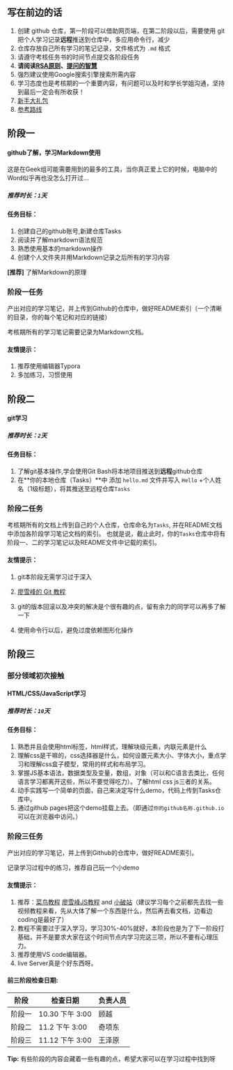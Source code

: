 ## 写在前边的话

1. 创建 github 仓库，第一阶段可以借助网页端，在第二阶段以后，需要使用 git 把个人学习记录**远程**推送到仓库中，多应用命令行，减少
2. 仓库存放自己所有学习的笔记记录，文件格式为 `.md` 格式
3. 请遵守考核任务书的时间节点提交各阶段任务
4. **请阅读[RSA原则](https://tower.im/teams/88948/documents/10766/?fullscreen=false)、[提问的智慧](https://github.com/ryanhanwu/How-To-Ask-Questions-The-Smart-Way/blob/master/README-zh_CN.md)**
5. 强烈建议使用Google搜索引擎搜索所需内容
6. 学习态度也是考核期的一个重要内容，有问题可以及时和学长学姐沟通，坚持到最后一定会有所收获！
7. [新手大礼包](https://github.com/ivmm/Student-resources)
8. [参考路线](https://github.com/BingyanStudioFE/summer-camp-2018)

## 阶段一

#### github了解，**学习Markdown**使用

这是在Geek组可能需要用到的最多的工具，当你真正爱上它的时候，电脑中的Word似乎再也没怎么打开过...

##### 推荐时长：`1`天

#### 任务目标：

1. 创建自己的github账号,新建仓库Tasks
2. 阅读并了解markdown语法规范
3. 熟悉使用基本的markdown操作
4. 创建个人文件夹并用Markdown记录之后所有的学习内容

**[推荐]** 了解Markdown的原理

### 阶段一任务

产出对应的学习笔记，并上传到Github的仓库中，做好README索引（一个清晰的目录，你的每个笔记和对应的链接）

考核期所有的学习笔记需要记录为Markdown文档。

#### 友情提示：

1. 推荐使用编辑器Typora
2. 多加练习，习惯使用



## 阶段二

#### **git学习**

##### **推荐时长：`2`天**

#### 任务目标：

1. 了解git基本操作,学会使用Git Bash将本地项目推送到**远程**github仓库
2. 在**你的本地仓库（Tasks）**中 添加 `hello.md` 文件并写入 `Hello` +个人姓名（1级标题），将其推送至远程仓库`Tasks`

### 阶段二任务

考核期所有的文档上传到自己的个人仓库，仓库命名为`Tasks`, 并在README文档中添加各阶段学习笔记文档的索引。
也就是说，截止此时，你的`Tasks`仓库中将有阶段一、二的学习笔记以及README文件中记载的索引。

#### 友情提示：

1. git本阶段无需学习过于深入

2. [廖雪峰的 Git 教程](https://www.liaoxuefeng.com/wiki/896043488029600)

3. git的版本回滚以及冲突的解决是个很有趣的点，留有余力的同学可以再多了解一下
4. 使用命令行以后，避免过度依赖图形化操作




## 阶段三 

### 部分领域初次接触

#### HTML/CSS/JavaScript学习

##### 推荐时长：`10`天

#### 任务目标：

1. 熟悉并且会使用html标签，html样式，理解块级元素，内联元素是什么
2. 理解css是干嘛的，css选择器是什么，如何设置元素大小、字体大小，重点学习和理解css盒子模型，常用的样式和布局学习。
3. 掌握JS基本语法，数据类型及变量，数组，对象（可以和C语言去类比，任何语言学习都离开这些，所以不要觉得吃力）。了解html css js三者的关系。
4. 动手实践写一个简单的页面，自己来决定写什么demo，代码上传到Tasks仓库中。
5. 通过github pages把这个demo挂载上去。（即通过`你的github名称.github.io`可以在浏览器中访问。）

### 阶段三任务

产出对应的学习笔记，并上传到Github的仓库中，做好README索引。

记录学习过程中的练习，推荐自己玩一个小demo

#### 友情提示：

1. 推荐：[菜鸟教程](https://www.runoob.com/)  [廖雪峰JS教程](https://www.liaoxuefeng.com/wiki/1022910821149312/1023442583285984) and [小破站](bilibili.com)（建议学习每个之前都先去找一些视频教程来看，先从大体了解一个东西是什么，然后再去看文档，边看边coding是最好了）
2. 教程不需要过于深入学习，学习30%-40%就好，本阶段也是为了下一阶段打基础，并不是要求大家在这个时间节点内学习完这三项，所以不要有心理压力。
3. 推荐使用VS code编辑器。
4. live Server真是个好东西呀。

#### 前三阶段检查日期:

| 阶段   | 检查日期        | 负责人员 |
| ------ | --------------- | -------- |
| 阶段一 | 10.30 下午 3:00 | 顾越     |
| 阶段二 | 11.2 下午 3:00  | 奇项东   |
| 阶段三 | 11.12 下午 3:00 | 王泽原   |

**Tip:**  有些阶段的内容会藏着一些有趣的点，希望大家可以在学习过程中找到呀

